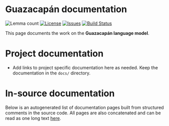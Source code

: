 # Guazacapán documentation

![Lemma count](https://img.shields.io/endpoint?url=https%3A%2F%2Fraw.githubusercontent.com%2Fgiellalt%2Flang-xin-x-qda%2Fgh-pages%2Flemmacount.json)
[![License](https://img.shields.io/github/license/giellalt/lang-xin-x-qda)](https://github.com/giellalt/lang-xin-x-qda/blob/main/LICENSE)
[![Issues](https://img.shields.io/github/issues/giellalt/lang-qda)](https://github.com/giellalt/lang-qda/issues)
[![Build Status](https://divvun-tc.giellalt.org/api/github/v1/repository/giellalt/lang-xin-x-qda/main/badge.svg)](https://github.com/giellalt/lang-xin-x-qda/actions)

This page documents the work on the **Guazacapán language model**. 

# Project documentation

* Add links to project specific documentation here as needed. Keep the documentation in the `docs/` directory.

# In-source documentation

Below is an autogenerated list of documentation pages built from structured comments in the source code. All pages are also concatenated and can be read as one long text [here](xin-x-qda.md).
